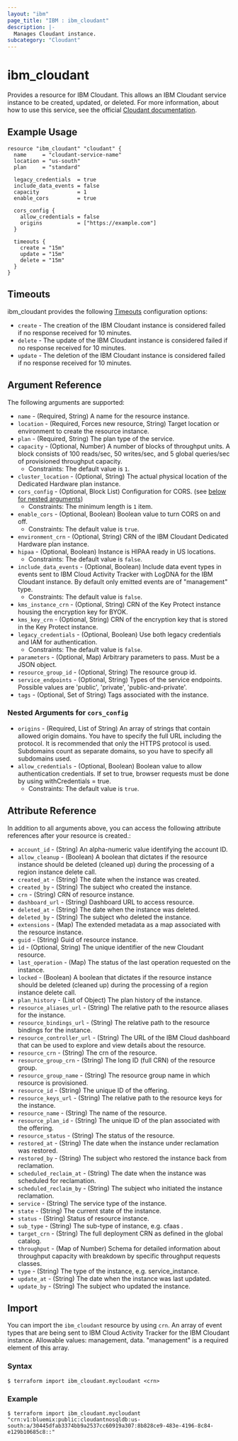 ```yaml
---
layout: "ibm"
page_title: "IBM : ibm_cloudant"
description: |-
  Manages Cloudant instance.
subcategory: "Cloudant"
---
```


# ibm_cloudant

Provides a resource for IBM Cloudant. This allows an IBM Cloudant service instance to be created, updated, or deleted.
For more information, about how to use this service, see the official [Cloudant documentation](https://cloud.ibm.com/docs/Cloudant?topic=Cloudant-getting-started-with-cloudant).

## Example Usage

```hcl
resource "ibm_cloudant" "cloudant" {
  name     = "cloudant-service-name"
  location = "us-south"
  plan     = "standard"

  legacy_credentials  = true
  include_data_events = false
  capacity            = 1
  enable_cors         = true

  cors_config {
    allow_credentials = false
    origins           = ["https://example.com"]
  }

  timeouts {
    create = "15m"
    update = "15m"
    delete = "15m"
  }
}
```

## Timeouts

ibm_cloudant provides the following [Timeouts](https://www.terraform.io/docs/language/resources/syntax.html#operation-timeouts) 
configuration options:

* `create` - The creation of the IBM Cloudant instance is considered failed if no response received for 10 minutes.
* `delete` - The update of the IBM Cloudant instance is considered failed if no response received for 10 minutes.
* `update` - The deletion of the IBM Cloudant instance is considered failed if no response received for 10 minutes.

## Argument Reference

The following arguments are supported:

* `name` - (Required, String) A name for the resource instance.
* `location` - (Required, Forces new resource, String) Target location or environment to create the resource instance.
* `plan` - (Required, String) The plan type of the service.
* `capacity` - (Optional, Number) A number of blocks of throughput units. A block consists of 100 reads/sec, 50 writes/sec, and 5 global queries/sec of provisioned throughput capacity.
    * Constraints: The default value is `1`.
* `cluster_location` - (Optional, String) The actual physical location of the Dedicated Hardware plan instance.
* `cors_config` - (Optional, Block List) Configuration for CORS. (see [below for nested arguments](#nestedblock--cors_config))
  * Constraints: The minimum length is `1` item.
* `enable_cors` - (Optional, Boolean) Boolean value to turn CORS on and off.
  * Constraints: The default value is `true`.
* `environment_crn` - (Optional, String) CRN of the IBM Cloudant Dedicated Hardware plan instance.
* `hipaa` - (Optional, Boolean) Instance is HIPAA ready in US locations.
  * Constraints: The default value is `false`.
* `include_data_events` - (Optional, Boolean) Include data event types in events sent to IBM Cloud Activity Tracker with LogDNA for the IBM Cloudant instance. By default only emitted events are of "management" type.
  * Constraints: The default value is `false`.
* `kms_instance_crn` - (Optional, String) CRN of the Key Protect instance housing the encryption key for BYOK.
* `kms_key_crn` - (Optional, String) CRN of the encryption key that is stored in the Key Protect instance.
* `legacy_credentials` - (Optional, Boolean) Use both legacy credentials and IAM for authentication.
  * Constraints: The default value is `false`.
* `parameters` - (Optional, Map) Arbitrary parameters to pass. Must be a JSON object.
* `resource_group_id` - (Optional, String) The resource group id.
* `service_endpoints` - (Optional, String) Types of the service endpoints. Possible values are 'public', 'private', 'public-and-private'.
* `tags` - (Optional, Set of String) Tags associated with the instance.

<a id="nestedblock--cors_config"></a>
### Nested Arguments for `cors_config`

* `origins` - (Required, List of String) An array of strings that contain allowed origin domains. You have to specify the full URL including the protocol. It is recommended that only the HTTPS protocol is used. Subdomains count as separate domains, so you have to specify all subdomains used.
* `allow_credentials` - (Optional, Boolean) Boolean value to allow authentication credentials. If set to true, browser requests must be done by using withCredentials = true.
  * Constraints: The default value is `true`.

## Attribute Reference

In addition to all arguments above, you can access the following attribute references after your resource is created.:

* `account_id` - (String) An alpha-numeric value identifying the account ID.
* `allow_cleanup` - (Boolean) A boolean that dictates if the resource instance should be deleted (cleaned up) during the processing of a region instance delete call.
* `created_at` - (String) The date when the instance was created.
* `created_by` - (String) The subject who created the instance.
* `crn` - (String) CRN of resource instance.
* `dashboard_url` - (String) Dashboard URL to access resource.
* `deleted_at` - (String) The date when the instance was deleted.
* `deleted_by` - (String) The subject who deleted the instance.
* `extensions` - (Map) The extended metadata as a map associated with the resource instance.
* `guid` - (String) Guid of resource instance.
* `id` - (Optional, String) The unique identifier of the new Cloudant resource.
* `last_operation` - (Map) The status of the last operation requested on the instance.
* `locked` - (Boolean) A boolean that dictates if the resource instance should be deleted (cleaned up) during the processing of a region instance delete call.
* `plan_history` - (List of Object) The plan history of the instance.
* `resource_aliases_url` - (String) The relative path to the resource aliases for the instance.
* `resource_bindings_url` - (String) The relative path to the resource bindings for the instance.
* `resource_controller_url` - (String) The URL of the IBM Cloud dashboard that can be used to explore and view details about the resource.
* `resource_crn` - (String) The crn of the resource.
* `resource_group_crn` - (String) The long ID (full CRN) of the resource group.
* `resource_group_name` - (String) The resource group name in which resource is provisioned.
* `resource_id` - (String) The unique ID of the offering.
* `resource_keys_url` - (String) The relative path to the resource keys for the instance.
* `resource_name` - (String) The name of the resource.
* `resource_plan_id` - (String) The unique ID of the plan associated with the offering.
* `resource_status` - (String) The status of the resource.
* `restored_at` - (String) The date when the instance under reclamation was restored.
* `restored_by` - (String) The subject who restored the instance back from reclamation.
* `scheduled_reclaim_at` - (String) The date when the instance was scheduled for reclamation.
* `scheduled_reclaim_by` - (String) The subject who initiated the instance reclamation.
* `service` - (String) The service type of the instance.
* `state` - (String) The current state of the instance.
* `status` - (String) Status of resource instance.
* `sub_type` - (String) The sub-type of instance, e.g. cfaas .
* `target_crn` - (String) The full deployment CRN as defined in the global catalog.
* `throughput` - (Map of Number) Schema for detailed information about throughput capacity with breakdown by specific throughput requests classes.
* `type` - (String) The type of the instance, e.g. service_instance.
* `update_at` - (String) The date when the instance was last updated.
* `update_by` - (String) The subject who updated the instance.

## Import

You can import the `ibm_cloudant` resource by using `crn`. An array of event types that are being sent to IBM Cloud Activity Tracker for the IBM Cloudant instance. Allowable values: management, data. "management" is a required element of this array.

### Syntax

```hcl-terraform
$ terraform import ibm_cloudant.mycloudant <crn>
```

### Example
```hcl
$ terraform import ibm_cloudant.mycloudant "crn:v1:bluemix:public:cloudantnosqldb:us-south:a/30445dfab3374bb9a2537cc60919a307:8b828ce9-483e-4196-8c84-e129b10685c8::"
```
